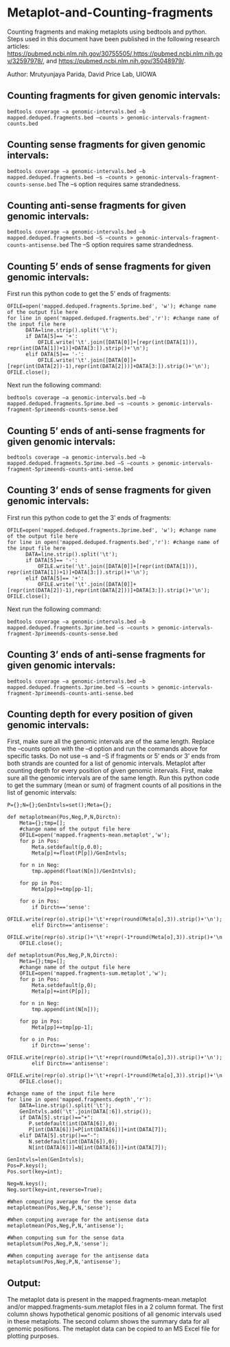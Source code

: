# Metaplot-and-Counting-fragments
Counting fragments and making metaplots using bedtools and python. Steps used in this document have been published in the following research articles:
https://pubmed.ncbi.nlm.nih.gov/30755505/,https://pubmed.ncbi.nlm.nih.gov/32597978/, and https://pubmed.ncbi.nlm.nih.gov/35048979/.

Author: Mrutyunjaya Parida, David Price Lab, UIOWA

## Counting fragments for given genomic intervals:

```bedtools coverage –a genomic-intervals.bed –b mapped.deduped.fragments.bed –counts > genomic-intervals-fragment-counts.bed```

## Counting sense fragments for given genomic intervals:

```bedtools coverage –a genomic-intervals.bed –b mapped.deduped.fragments.bed –s –counts > genomic-intervals-fragment-counts-sense.bed```
The –s option requires same strandedness.

## Counting anti-sense fragments for given genomic intervals:

```bedtools coverage –a genomic-intervals.bed –b mapped.deduped.fragments.bed –S –counts > genomic-intervals-fragment-counts-antisense.bed```
The –S option requires same strandedness.

## Counting 5’ ends of sense fragments for given genomic intervals:

First run this python code to get the 5’ ends of fragments: 
```
OFILE=open('mapped.deduped.fragments.5prime.bed', 'w'); #change name of the output file here
for line in open('mapped.deduped.fragments.bed','r'): #change name of the input file here
      DATA=line.strip().split('\t');
      if DATA[5]== '+':
          OFILE.write('\t'.join([DATA[0]]+[repr(int(DATA[1])), repr(int(DATA[1])+1)]+DATA[3:]).strip()+'\n');
      elif DATA[5]== '-':
          OFILE.write('\t'.join([DATA[0]]+[repr(int(DATA[2])-1),repr(int(DATA[2]))]+DATA[3:]).strip()+'\n');
OFILE.close();
```
Next run the following command:

```bedtools coverage –a genomic-intervals.bed –b mapped.deduped.fragments.5prime.bed –s –counts > genomic-intervals-fragment-5primeends-counts-sense.bed```

## Counting 5’ ends of anti-sense fragments for given genomic intervals:

```bedtools coverage –a genomic-intervals.bed –b mapped.deduped.fragments.5prime.bed –S –counts > genomic-intervals-fragment-5primeends-counts-anti-sense.bed```

## Counting 3’ ends of sense fragments for given genomic intervals:

First run this python code to get the 3’ ends of fragments: 
```
OFILE=open('mapped.deduped.fragments.3prime.bed', 'w'); #change name of the output file here
for line in open('mapped.deduped.fragments.bed','r'): #change name of the input file here
      DATA=line.strip().split('\t');
      if DATA[5]== '-':
          OFILE.write('\t'.join([DATA[0]]+[repr(int(DATA[1])), repr(int(DATA[1])+1)]+DATA[3:]).strip()+'\n');
      elif DATA[5]== '+':
          OFILE.write('\t'.join([DATA[0]]+[repr(int(DATA[2])-1),repr(int(DATA[2]))]+DATA[3:]).strip()+'\n');
OFILE.close();
```
Next run the following command:

```bedtools coverage –a genomic-intervals.bed –b mapped.deduped.fragments.3prime.bed –s –counts > genomic-intervals-fragment-3primeends-counts-sense.bed```

## Counting 3’ ends of anti-sense fragments for given genomic intervals:

```bedtools coverage –a genomic-intervals.bed –b mapped.deduped.fragments.3prime.bed –S –counts > genomic-intervals-fragment-3primeends-counts-anti-sense.bed```

## Counting depth for every position of given genomic intervals:

First, make sure all the genomic intervals are of the same length.
Replace the –counts option with the –d option and run the commands above for specific tasks. Do not use –s and –S if fragments or 5’ ends or 3’ ends from both strands are counted for a list of genomic intervals.
Metaplot after counting depth for every position of given genomic intervals.
First, make sure all the genomic intervals are of the same length.
Run this python code to get the summary (mean or sum) of fragment counts of all positions in the list of genomic intervals:
```
P={};N={};GenIntvls=set();Meta={};

def metaplotmean(Pos,Neg,P,N,Dirctn):
    Meta={};tmp=[];
    #change name of the output file here
    OFILE=open('mapped.fragments-mean.metaplot','w');
    for p in Pos:
        Meta.setdefault(p,0.0);
        Meta[p]+=float(P[p])/GenIntvls;

    for n in Neg:
        tmp.append(float(N[n])/GenIntvls);

    for pp in Pos:
        Meta[pp]+=tmp[pp-1];

    for o in Pos:
        if Dirctn=='sense':
            OFILE.write(repr(o).strip()+'\t'+repr(round(Meta[o],3)).strip()+'\n');
        elif Dirctn=='antisense':
            OFILE.write(repr(o).strip()+'\t'+repr(-1*round(Meta[o],3)).strip()+'\n');
    OFILE.close();

def metaplotsum(Pos,Neg,P,N,Dirctn):
    Meta={};tmp=[];
    #change name of the output file here
    OFILE=open('mapped.fragments-sum.metaplot','w');
    for p in Pos:
        Meta.setdefault(p,0);
        Meta[p]+=int(P[p]);

    for n in Neg:
        tmp.append(int(N[n]));

    for pp in Pos:
        Meta[pp]+=tmp[pp-1];

    for o in Pos:
        if Dirctn=='sense':
            OFILE.write(repr(o).strip()+'\t'+repr(round(Meta[o],3)).strip()+'\n');
        elif Dirctn=='antisense':
            OFILE.write(repr(o).strip()+'\t'+repr(-1*round(Meta[o],3)).strip()+'\n');
    OFILE.close();
    
#change name of the input file here
for line in open('mapped.fragments.depth','r'):
    DATA=line.strip().split('\t');
    GenIntvls.add('\t'.join(DATA[:6]).strip());
    if DATA[5].strip()=="+":
       P.setdefault(int(DATA[6]),0);
       P[int(DATA[6])]=P[int(DATA[6])]+int(DATA[7]);
    elif DATA[5].strip()=="-":
       N.setdefault(int(DATA[6]),0);
       N[int(DATA[6])]=N[int(DATA[6])]+int(DATA[7]);

GenIntvls=len(GenIntvls);
Pos=P.keys();
Pos.sort(key=int);

Neg=N.keys();
Neg.sort(key=int,reverse=True);

#When computing average for the sense data
metaplotmean(Pos,Neg,P,N,'sense');

#When computing average for the antisense data
metaplotmean(Pos,Neg,P,N,'antisense');

#When computing sum for the sense data
metaplotsum(Pos,Neg,P,N,'sense');

#When computing average for the antisense data
metaplotsum(Pos,Neg,P,N,'antisense');
```
## Output:
The metaplot data is present in the mapped.fragments-mean.metaplot and/or mapped.fragments-sum.metaplot files in a 2 column format. The first column shows hypothetical genomic positions of all genomic intervals used in these metaplots. The second column shows the summary data for all genomic positions. The metaplot data can be copied to an MS Excel file for plotting purposes.
